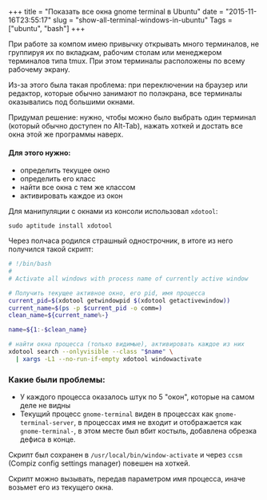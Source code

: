 +++
title = "Показать все окна gnome terminal в Ubuntu"
date = "2015-11-16T23:55:17"
slug = "show-all-terminal-windows-in-ubuntu"
Tags = ["ubuntu", "bash"]
+++

При работе за компом имею привычку открывать много терминалов, 
не группируя их по вкладкам, рабочим столам или менеджером терминалов типа tmux.
При этом терминалы расположены по всему рабочему экрану. 

Из-за этого была такая проблема: при переключении на браузер или редактор,
которые обычно занимают по полэкрана, все терминалы оказывались под большими окнами.

Придумал решение: нужно, чтобы можно было выбрать один терминал (который обычно доступен по Alt-Tab),
нажать хоткей и достать все окна этой же программы наверх.

<!--more-->

#### Для этого нужно:  
- определить текущее окно
- определить его класс
- найти все окна с тем же классом
- активировать каждое из окон

Для манипуляции с окнами из консоли использовал `xdotool`:

```
sudo aptitude install xdotool
```

Через полчаса родился страшный однострочник, в итоге из него получился такой скрипт:

``` bash
# !/bin/bash
# 
# Activate all windows with process name of currently active window

# Получить текущее активное окно, его pid, имя процесса
current_pid=$(xdotool getwindowpid $(xdotool getactivewindow))
current_name=$(ps -p $current_pid -o comm=)
clean_name=${current_name%-}

name=${1:-$clean_name}

# найти окна процесса (только видимые), активировать каждое из них
xdotool search --onlyvisible --class "$name" \
  | xargs -L1 --no-run-if-empty xdotool windowactivate
```

### Какие были проблемы:
- У каждого процесса оказалось штук по 5 "окон", которые на самом деле не видны
- Текущий процесс `gnome-terminal` виден в процессах как `gnome-terminal-server`, 
  в процессах имя не входит и отображается как `gnome-terminal-`,
  в этом месте был вбит костыль, добавлена обрезка дефиса в конце.

Скрипт был сохранен в `/usr/local/bin/window-activate` и через `ccsm` (Compiz config settings manager) повешен на хоткей.

Скрипт можно вызывать, передав параметром имя процесса, иначе возьмет его из текущего окна.
